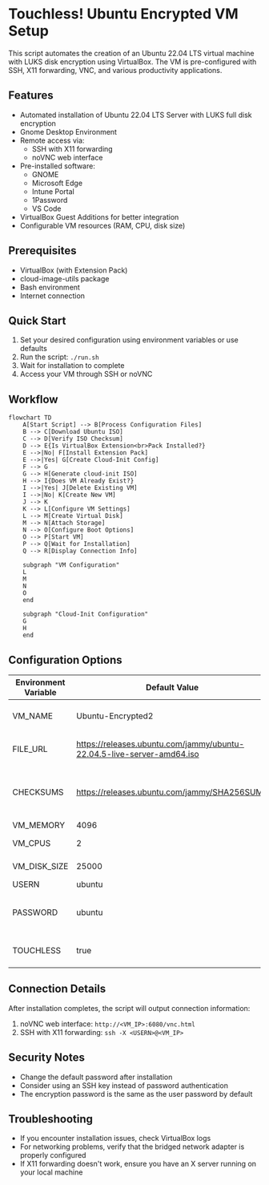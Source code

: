 # Touchless! Ubuntu Encrypted VM Setup

This script automates the creation of an Ubuntu 22.04 LTS virtual machine with LUKS disk encryption using VirtualBox. The VM is pre-configured with SSH, X11 forwarding, VNC, and various productivity applications.

## Features

- Automated installation of Ubuntu 22.04 LTS Server with LUKS full disk encryption
- Gnome Desktop Environment
- Remote access via:
  - SSH with X11 forwarding
  - noVNC web interface
- Pre-installed software:
  - GNOME
  - Microsoft Edge
  - Intune Portal
  - 1Password
  - VS Code
- VirtualBox Guest Additions for better integration
- Configurable VM resources (RAM, CPU, disk size)

## Prerequisites

- VirtualBox (with Extension Pack)
- cloud-image-utils package
- Bash environment
- Internet connection

## Quick Start

1. Set your desired configuration using environment variables or use defaults
2. Run the script: `./run.sh`
3. Wait for installation to complete
4. Access your VM through SSH or noVNC

## Workflow

```mermaid
flowchart TD
    A[Start Script] --> B[Process Configuration Files]
    B --> C[Download Ubuntu ISO]
    C --> D[Verify ISO Checksum]
    D --> E{Is VirtualBox Extension<br>Pack Installed?}
    E -->|No| F[Install Extension Pack]
    E -->|Yes| G[Create Cloud-Init Config]
    F --> G
    G --> H[Generate cloud-init ISO]
    H --> I{Does VM Already Exist?}
    I -->|Yes| J[Delete Existing VM]
    I -->|No| K[Create New VM]
    J --> K
    K --> L[Configure VM Settings]
    L --> M[Create Virtual Disk]
    M --> N[Attach Storage]
    N --> O[Configure Boot Options]
    O --> P[Start VM]
    P --> Q[Wait for Installation]
    Q --> R[Display Connection Info]
    
    subgraph "VM Configuration"
    L
    M
    N
    O
    end
    
    subgraph "Cloud-Init Configuration"
    G
    H
    end
```

## Configuration Options

| Environment Variable | Default Value | Description |
|---------------------|---------------|-------------|
| VM_NAME | Ubuntu-Encrypted2 | Name of the virtual machine |
| FILE_URL | https://releases.ubuntu.com/jammy/ubuntu-22.04.5-live-server-amd64.iso | URL to download Ubuntu ISO |
| CHECKSUMS | https://releases.ubuntu.com/jammy/SHA256SUMS | URL to download the Ubuntu ISO sha256sum |
| VM_MEMORY | 4096 | RAM in MB |
| VM_CPUS | 2 | Number of CPU cores |
| VM_DISK_SIZE | 25000 | Disk size in MB |
| USERN | ubuntu | Username |
| PASSWORD | ubuntu | Password (also used for disk encryption) |
| TOUCHLESS | true | Toggle for interactive installation | 

## Connection Details

After installation completes, the script will output connection information:

1. noVNC web interface: `http://<VM_IP>:6080/vnc.html`
2. SSH with X11 forwarding: `ssh -X <USERN>@<VM_IP>`

## Security Notes

- Change the default password after installation
- Consider using an SSH key instead of password authentication
- The encryption password is the same as the user password by default

## Troubleshooting

- If you encounter installation issues, check VirtualBox logs
- For networking problems, verify that the bridged network adapter is properly configured
- If X11 forwarding doesn't work, ensure you have an X server running on your local machine
